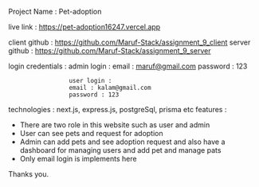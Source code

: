 Project Name : Pet-adoption

live link : https://pet-adoption16247.vercel.app

client github : https://github.com/Maruf-Stack/assignment_9_client
server github : https://github.com/Maruf-Stack/assignment_9_server

login credentials : 
                    admin login :
                     email : maruf@gmail.com
                     password : 123

                     user login : 
                     email : kalam@gmail.com
                     password : 123

technologies : next.js, express.js, postgreSql, prisma etc
features : 
* There are two role in this website such as user and admin
* User can see pets and request for adoption 
* Admin can add pets and see adoption request and also have a dashboard for managing users and add pet and manage pats
* Only email login is implements here

Thanks you.